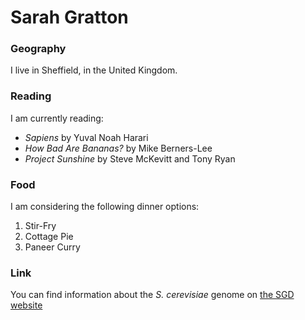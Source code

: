# Sarah Gratton

### Geography

I live in Sheffield, in the United Kingdom.

### Reading

I am currently reading:

- *Sapiens* by Yuval Noah Harari
- *How Bad Are Bananas?* by Mike Berners-Lee
- *Project Sunshine* by Steve McKevitt and Tony Ryan

### Food

I am considering the following dinner options:

1. Stir-Fry
2. Cottage Pie
3. Paneer Curry

### Link

You can find information about the *S. cerevisiae* genome on [the SGD website](http://www.yeastgenome.org)
